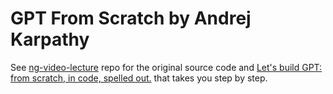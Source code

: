 # GPT From Scratch by Andrej Karpathy

See [ng-video-lecture](https://github.com/karpathy/ng-video-lecture) repo for the original source code and [Let's build GPT: from scratch, in code, spelled out.](https://youtu.be/kCc8FmEb1nY)  that takes you step by step.